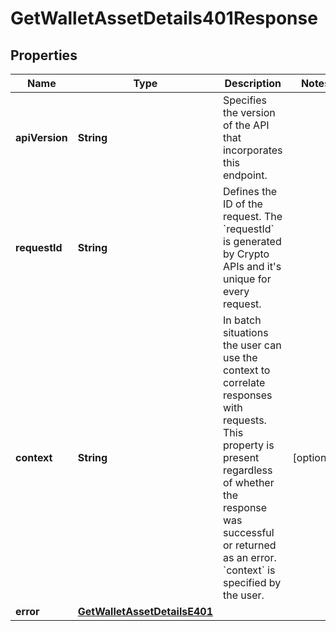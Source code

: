 

# GetWalletAssetDetails401Response


## Properties

| Name | Type | Description | Notes |
|------------ | ------------- | ------------- | -------------|
|**apiVersion** | **String** | Specifies the version of the API that incorporates this endpoint. |  |
|**requestId** | **String** | Defines the ID of the request. The &#x60;requestId&#x60; is generated by Crypto APIs and it&#39;s unique for every request. |  |
|**context** | **String** | In batch situations the user can use the context to correlate responses with requests. This property is present regardless of whether the response was successful or returned as an error. &#x60;context&#x60; is specified by the user. |  [optional] |
|**error** | [**GetWalletAssetDetailsE401**](GetWalletAssetDetailsE401.md) |  |  |



